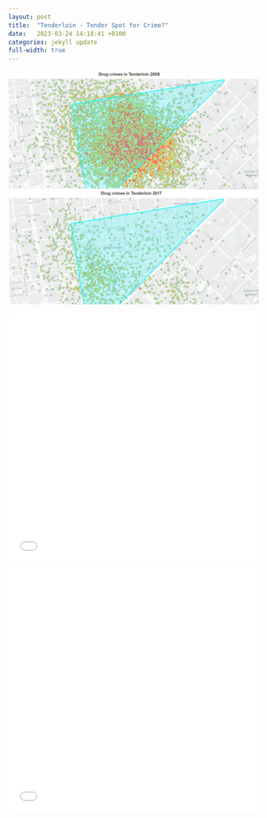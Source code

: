 ```yaml
---
layout: post
title:  "Tenderloin - Tender Spot for Crime?"
date:   2023-03-24 14:18:41 +0100
categories: jekyll update
full-width: true
---
```


![please work2](/drugcrimes.jpg)

<iframe src="/TimeHeatmap.html"
    sandbox="allow-same-origin allow-scripts"
    width="100%"
    height="500"
    scrolling="no"
    seamless="seamless"
    frameborder="0">
</iframe>

<iframe src="/bokeh.html"
    sandbox="allow-same-origin allow-scripts"
    width="100%"
    height="500"
    scrolling="no"
    seamless="seamless"
    frameborder="0">
</iframe>
